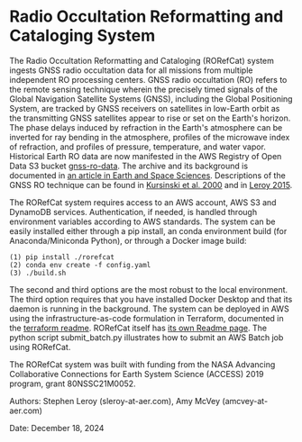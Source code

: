 # Radio Occultation Reformatting and Cataloging System 

The Radio Occultation Reformatting and Cataloging (RORefCat) system ingests 
GNSS radio occultation data for all missions from multiple independent RO 
processing centers. GNSS radio occultation (RO) refers to the remote sensing 
technique wherein the precisely timed signals of the Global Navigation 
Satellite Systems (GNSS), including the Global Positioning System, are 
tracked by GNSS receivers on satellites in low-Earth orbit as the transmitting 
GNSS satellites appear to rise or set on the Earth's horizon. The phase delays 
induced by refraction in the Earth's atmosphere can be inverted for ray bending 
in the atmosphere, profiles of the microwave index of refraction, and profiles 
of pressure, temperature, and water vapor. Historical Earth RO data are now 
manifested in the AWS Registry of Open Data S3 bucket 
[gnss-ro-data](https://registry.opendata.aws/gnss-ro-opendata). The archive and 
its background is documented in 
[an article in Earth and Space Sciences](https://doi.org/10.1029/2023EA003021). 
Descriptions of the GNSS RO technique can be found in 
[Kursinski et al. 2000](https://doi.org/10.3319/TAO.2000.11.1.53(COSMIC)) 
and in [Leroy 2015](https://doi.org/10.1016/B978-0-12-382225-3.00350-9). 

The RORefCat system requires access to an AWS account, AWS S3 and DynamoDB 
services. Authentication, if needed, is handled through environment variables 
according to AWS standards. The system can be easily installed either through 
a pip install, an conda environment build (for Anaconda/Miniconda Python), or 
through a Docker image build: 
```
(1) pip install ./rorefcat
(2) conda env create -f config.yaml
(3) ./build.sh
```
The second and third options are the most robust to the local environment. 
The third option requires that you have installed Docker Desktop and that 
its daemon is running in the background. The system can be deployed in AWS 
using the infrastructure-as-code formulation in Terraform, documented in 
the [terraform readme](terraform/README.md). 
RORefCat itself has [its own Readme page](rorefcat/README.md). 
The python script submit_batch.py illustrates how to submit an AWS Batch 
job using RORefCat. 

The RORefCat system was built with funding from the NASA Advancing 
Collaborative Connections for Earth System Science (ACCESS) 2019 
program, grant 80NSSC21M0052. 

Authors: Stephen Leroy (sleroy-at-aer.com), Amy McVey (amcvey-at-aer.com)

Date: December 18, 2024

